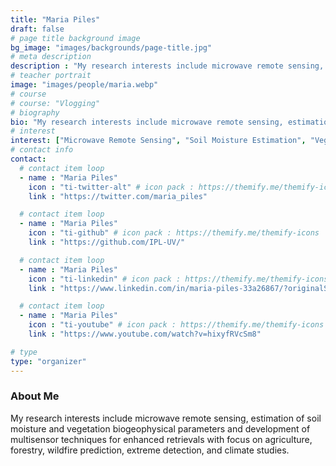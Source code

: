 ```yaml
---
title: "Maria Piles"
draft: false
# page title background image
bg_image: "images/backgrounds/page-title.jpg"
# meta description
description : "My research interests include microwave remote sensing, estimation of soil moisture and vegetation biogeophysical parameters and development of multisensor techniques for enhanced retrievals with focus on agriculture, forestry, wildfire prediction, extreme detection, and climate studies."
# teacher portrait
image: "images/people/maria.webp"
# course
# course: "Vlogging"
# biography
bio: "My research interests include microwave remote sensing, estimation of soil moisture and vegetation biogeophysical parameters and development of multisensor techniques for enhanced retrievals with focus on agriculture, forestry, wildfire prediction, extreme detection, and climate studies."
# interest
interest: ["Microwave Remote Sensing", "Soil Moisture Estimation", "Vegetation Biogeophysical Parameters", "Multisensor Techniques", "Agriculture", "Forestry", "Wildfire Prediction", "Extreme Detection", "Climate Studies"]
# contact info
contact:
  # contact item loop
  - name : "Maria Piles"
    icon : "ti-twitter-alt" # icon pack : https://themify.me/themify-icons
    link : "https://twitter.com/maria_piles"

  # contact item loop
  - name : "Maria Piles"
    icon : "ti-github" # icon pack : https://themify.me/themify-icons
    link : "https://github.com/IPL-UV/"

  # contact item loop
  - name : "Maria Piles"
    icon : "ti-linkedin" # icon pack : https://themify.me/themify-icons
    link : "https://www.linkedin.com/in/maria-piles-33a26867/?originalSubdomain=es"

  # contact item loop
  - name : "Maria Piles"
    icon : "ti-youtube" # icon pack : https://themify.me/themify-icons
    link : "https://www.youtube.com/watch?v=hixyfRVcSm8"

# type
type: "organizer"
---
```


### About Me

My research interests include microwave remote sensing, estimation of soil moisture and vegetation biogeophysical parameters and development of multisensor techniques for enhanced retrievals with focus on agriculture, forestry, wildfire prediction, extreme detection, and climate studies.